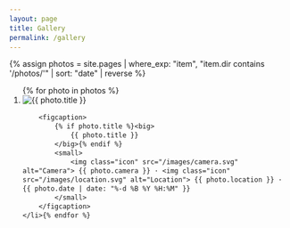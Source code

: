 ```yaml
---
layout: page
title: Gallery
permalink: /gallery
---
```


<style>
	main { max-width: 120ch;}
	.card {
		width: 35%;
		padding: 0;
		row-gap: 0;
		overflow: hidden;
		flex-grow: 1;
	}
	.card.big { width: 47.5%;}
	figcaption {
		padding: 1em;
		position: absolute;
		background: linear-gradient(#1e1e1eaa, transparent);
		width: 37.25%;
		font-family: 'Space Grotesk';
		backdrop-filter: blur(4px);
	}
	.card.big figcaption { width: 42%;}
	.card img {
		height: 100%;
		object-fit: cover;
	}
</style>

{% assign photos = site.pages | where_exp: "item", "item.dir contains '/photos/'" | sort: "date" | reverse %}

<ol class="grid" id="photo-grid">{% for photo in photos %}
	<li class="card{% if photo.rating >= 4 %} big{% endif %}" onclick="window.location = '{{ photo.url }}'">
		<img src="{{ photo.image }}" alt="{{ photo.title }}">

		<figcaption>
			{% if photo.title %}<big>
				{{ photo.title }}
			</big>{% endif %}
			<small>
				<img class="icon" src="/images/camera.svg" alt="Camera"> {{ photo.camera }} · <img class="icon" src="/images/location.svg" alt="Location"> {{ photo.location }} · {{ photo.date | date: "%-d %B %Y %H:%M" }}
			</small>
		</figcaption>
	</li>{% endfor %}
</ol>
